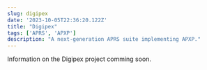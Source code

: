 ```yaml
---
slug: digipex
date: '2023-10-05T22:36:20.122Z'
title: "Digipex"
tags: ['APRS', 'APXP']
description: "A next-generation APRS suite implementing APXP."
---
```


Information on the Digipex project comming soon.
